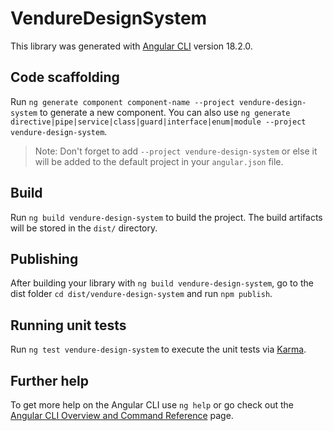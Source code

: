 # VendureDesignSystem

This library was generated with [Angular CLI](https://github.com/angular/angular-cli) version 18.2.0.

## Code scaffolding

Run `ng generate component component-name --project vendure-design-system` to generate a new component. You can also use `ng generate directive|pipe|service|class|guard|interface|enum|module --project vendure-design-system`.
> Note: Don't forget to add `--project vendure-design-system` or else it will be added to the default project in your `angular.json` file. 

## Build

Run `ng build vendure-design-system` to build the project. The build artifacts will be stored in the `dist/` directory.

## Publishing

After building your library with `ng build vendure-design-system`, go to the dist folder `cd dist/vendure-design-system` and run `npm publish`.

## Running unit tests

Run `ng test vendure-design-system` to execute the unit tests via [Karma](https://karma-runner.github.io).

## Further help

To get more help on the Angular CLI use `ng help` or go check out the [Angular CLI Overview and Command Reference](https://angular.dev/tools/cli) page.
